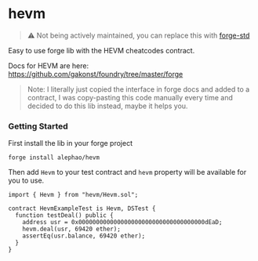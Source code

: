 # hevm

> ⚠️ Not being actively maintained, you can replace this with [forge-std](https://github.com/brockelmore/forge-std)

Easy to use forge lib with the HEVM cheatcodes contract.

Docs for HEVM are here: https://github.com/gakonst/foundry/tree/master/forge

> Note: I literally just copied the interface in forge docs and added to a contract, I was copy-pasting this code manually every time and decided to do this lib instead, maybe it helps you.

### Getting Started

First install the lib in your forge project

```
forge install alephao/hevm
```

Then add `Hevm` to your test contract and `hevm` property will be available for you to use.

```solidity
import { Hevm } from "hevm/Hevm.sol";

contract HevmExampleTest is Hevm, DSTest {
  function testDeal() public {
    address usr = 0x000000000000000000000000000000000000dEaD;
    hevm.deal(usr, 69420 ether);
    assertEq(usr.balance, 69420 ether);
  }
}
```